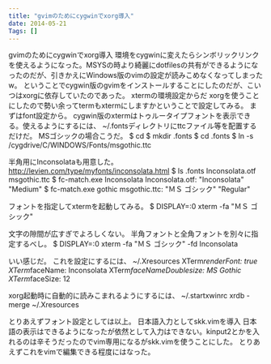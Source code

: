 ```yaml
---
title: "gvimのためにcygwinでxorg導入"
date: 2014-05-21
Tags: []
---
```


gvimのためにcygwinでxorg導入
環境をcygwinに変えたらシンボリックリンクを使えるようになった。MSYSの時より綺麗にdotfilesの共有ができるようになったのだが、引きかえにWindows版のvimの設定が読みこめなくなってしまったw。
ということでcygwin版のgvimをインストールすることにしたのだが、こいつはxorgに依存していたのであった。
xtermの環境設定からだ
xorgを使うことにしたので勢い余ってtermもxtermにしますかということで設定してみる。
まずはfont設定から。
cygwin版のxtermはトゥルータイプフォントを表示できる。使えるようにするには、
~/.fontsディレクトリにttcファイル等を配置するだけだ。
MSゴシックの場合こうだ。
$ cd
$ mkdir .fonts
$ cd .fonts
$ ln -s /cygdrive/C/WINDOWS/Fonts/msgothic.ttc

半角用にInconsolataも用意した。http://levien.com/type/myfonts/inconsolata.html
$ ls .fonts
Inconsolata.otf msgothic.ttc
$ fc-match.exe Inconsolata
Inconsolata.otf: "Inconsolata" "Medium"
$ fc-match.exe gothic
msgothic.ttc: "ＭＳ ゴシック" "Regular"

フォントを指定してxtermを起動してみる。
$ DISPLAY=:0 xterm -fa "ＭＳ ゴシック"

文字の隙間が広すぎでよろしくない。
半角フォントと全角フォントを別々に指定するべし。
$ DISPLAY=:0 xterm -fa "ＭＳ ゴシック" -fd Inconsolata

いい感じだ。 これを設定にするには、
~/.Xresources
XTerm*renderFont: true
XTerm*faceName: Inconsolata
XTerm*faceNameDoublesize: MS Gothic
XTerm*faceSize: 12

xorg起動時に自動的に読みこまれるようにするには、
~/.startxwinrc
xrdb -merge ~/.Xresources

とりあえずフォント設定としては以上。
日本語入力としてskk.vimを導入
日本語の表示はできるようになったが依然として入力はできない。kinput2とかを入れるのは辛そうだったのでvim専用になるがskk.vimを使うことにした。
とりあえずこれをvimで編集できる程度にはなった。
